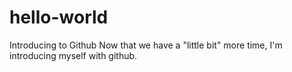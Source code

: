 # hello-world
Introducing to Github
Now that we have a "little bit" more time, I'm introducing myself with github.
